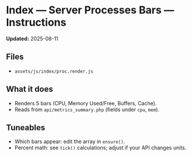# Index — Server Processes Bars — Instructions
**Updated:** 2025-08-11

## Files
- `assets/js/index/proc.render.js`

## What it does
- Renders 5 bars (CPU, Memory Used/Free, Buffers, Cache).
- Reads from `api/metrics_summary.php` (fields under `cpu`, `mem`).

## Tuneables
- Which bars appear: edit the array in `ensure()`.
- Percent math: see `tick()` calculations; adjust if your API changes units.
